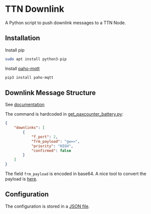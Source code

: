 # TTN Downlink

A Python script to push downlink messages to a TTN Node.

## Installation

Install pip
```sh
sudo apt install python3-pip
```

Install [paho-mqtt](https://www.eclipse.org/paho/index.php?page=clients/python/index.php)
```sh
pip3 install paho-mqtt
```

## Downlink Message Structure

See [documentation](https://www.thethingsindustries.com/docs/integrations/mqtt/#publishing-downlink-traffic)

The command is hardcoded in [get_paxcounter_battery.py](get_paxcounter_battery.py):
```json
{
    "downlinks": [
        {
            "f_port": 2,
            "frm_payload": "gw==",
            "priority": "HIGH",
            "confirmed": false
        }
    ]
}
```
The field `frm_payload` is encoded in base64. A nice tool to convert the payload is [here](https://base64.guru/converter/encode/hex).

## Configuration

The configuration is stored in a [JSON file](config.json).

